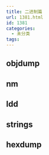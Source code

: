 ```yaml
---
title: 二进制篇
url: 1381.html
id: 1381
categories:
  - 未分类
tags:
---
```


objdump
-------

nm
--

ldd
---

strings
-------

hexdump
-------